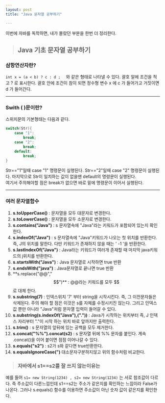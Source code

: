 ```yaml
---
layout: post
title: "Java 문자열 공부하기"

---
```

이번에 자바를 독학하면, 내가 몰랐던 부분을 한번 더 정리한다.

>## Java 기초 문자열 공부하기
### 삼항연산자란?   
``int x = (a < b) ? c : d ; 
`` 와 같은 형태로 나타낼 수 있다. 
괄호 알에 조건을 적고 ? 로 표시한다. 
괄호 안에 조건이 참이 되면 정수형 변수 x 에 c 가 들어가고 거짓이면 d 가 들어간다. 

---

### Swith ( )문이란? 
스위치문의 기본형태는 다음과 같다.
``` java
switch(Str){
    case "1":
        break;
    case "2":
        break;
    default:
        break;
}
```
Str=="1"일때 case "1" 명령문이 실행된다.
Str=="2"일때 case "2" 명령문이 실행된다.
마지막으로 Str이 일치하는 값이 없을땐 default의 명령문이 실행된다.    
여기서 주의해야할 점은 break가 없으면 바로 밑에 명령문이 이어서 실행된다.


---
### 여러 문자열함수
1. **s.toUpperCase()** : 문자열을 모두 대문자로 변경한다.
2. **s.toLowerCase()** : 문자열을 모두 소문자로 변경한다.
3. **s.contains("Java")** : s 문자열속에 "Java"라는 키워드가 포함되어 있는지 확인한다. 
4. **s.indexOf("Java")** : s 문자열속에 "Java"키워드가 나오는 첫 위치를 반환한다. 
즉, J의 위치를 말한다. 다만 키워드가 존재하지 않을 때는 ' -1 '을 반환한다.
5. **s.lastIndexOf("Java")** : Java라는 키워드가 여러개 존재할 때 마지막 java키워드의 j위치를 반환한다.
6. **s.startsWith("Java")** : Java 문자열로 시작하면 true 반환
7. **s.endsWith("java")** : Java문자열로 끝나면 true 반환 
8. **s.replace("@@","$$")** : @@라는 키워드를 모두 $$로 대체 한다.
9. **s.substring(7)** : 인덱스위치 '7' 부터 string을 시작시킨다. 즉, 그 이전문자들은 삭제된다. 주의 해야 할 점은 이것은 s를 자체를 수정시키진 않는다. 그리고 인덱스 값 뿐만 아니라 "Java"처럼 문자열 입력이 들어갈 수 있다.
10.  **s.substring(s.indexOf("Java"),("."))** : Java가 시작하는 위치부터 즉, J 인덱스 자리부터 "."이 시작 하는 위치 바로 앞까지만 출력한다.
11.  **s.trim()** : s 문자열의 앞뒤에 있는 공백을 모두 제거한다.
12.  **s.concat("%%").concat(s2)** : s 문자열 뒤에 %% 문자를 붙인다. 계속 .concat()을 이어 붙이면 점점 이어나갈 수 있다. 
13.  **s.equals("s2")** : s2가 s와 같다면 true반환한다.
14.  **s.equalsIgnoreCase(")**
    대소문자구분하지않고 위의 함수처럼 비교한다.
>### 자바에서 s1==s2를 잘 쓰지 않는이유는
예를 들어 ``s1= new String(1234) ,
s2= new String(1234)`` 는 서로 참조값이 다르다.
즉 주소값이 다른느낌인데
s1==s2는 주소가 같은지를 확인하는 느낌이라 False가 나온다. 그러나 s.equals() 함수를 이용하면 
주소값이 아닌 숫자 값이 같은지를 확인한다.
